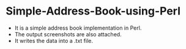 # Simple-Address-Book-using-Perl

* It is a simple address book implementation in Perl.
* The output screenshots are also attached.
* It writes the data into a .txt file.
